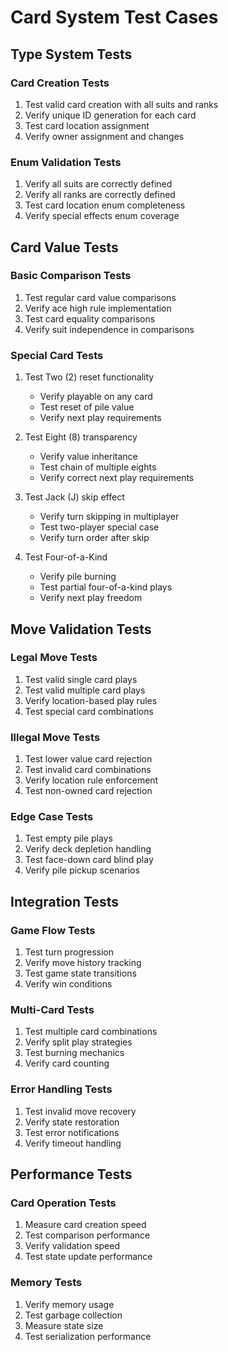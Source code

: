 # Card System Test Cases

## Type System Tests

### Card Creation Tests
1. Test valid card creation with all suits and ranks
2. Verify unique ID generation for each card
3. Test card location assignment
4. Verify owner assignment and changes

### Enum Validation Tests
1. Verify all suits are correctly defined
2. Verify all ranks are correctly defined
3. Test card location enum completeness
4. Verify special effects enum coverage

## Card Value Tests

### Basic Comparison Tests
1. Test regular card value comparisons
2. Verify ace high rule implementation
3. Test card equality comparisons
4. Verify suit independence in comparisons

### Special Card Tests
1. Test Two (2) reset functionality
   - Verify playable on any card
   - Test reset of pile value
   - Verify next play requirements

2. Test Eight (8) transparency
   - Verify value inheritance
   - Test chain of multiple eights
   - Verify correct next play requirements

3. Test Jack (J) skip effect
   - Verify turn skipping in multiplayer
   - Test two-player special case
   - Verify turn order after skip

4. Test Four-of-a-Kind
   - Verify pile burning
   - Test partial four-of-a-kind plays
   - Verify next play freedom

## Move Validation Tests

### Legal Move Tests
1. Test valid single card plays
2. Test valid multiple card plays
3. Verify location-based play rules
4. Test special card combinations

### Illegal Move Tests
1. Test lower value card rejection
2. Test invalid card combinations
3. Verify location rule enforcement
4. Test non-owned card rejection

### Edge Case Tests
1. Test empty pile plays
2. Verify deck depletion handling
3. Test face-down card blind play
4. Verify pile pickup scenarios

## Integration Tests

### Game Flow Tests
1. Test turn progression
2. Verify move history tracking
3. Test game state transitions
4. Verify win conditions

### Multi-Card Tests
1. Test multiple card combinations
2. Verify split play strategies
3. Test burning mechanics
4. Verify card counting

### Error Handling Tests
1. Test invalid move recovery
2. Verify state restoration
3. Test error notifications
4. Verify timeout handling

## Performance Tests

### Card Operation Tests
1. Measure card creation speed
2. Test comparison performance
3. Verify validation speed
4. Test state update performance

### Memory Tests
1. Verify memory usage
2. Test garbage collection
3. Measure state size
4. Test serialization performance